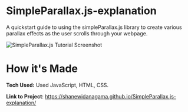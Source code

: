 # SimpleParallax.js-explanation

A quickstart guide to using the simpleParallax.js library to create various parallax effects as the user scrolls through your webpage.

![SimpleParallax.js Tutorial Screenshot](https://user-images.githubusercontent.com/46659817/234705001-fbb64dcb-5ff0-4075-bf3e-2b14b24dfdf5.png)



# How it's Made
**Tech Used:** Used JavaScript, HTML, CSS.


**Link to Project**: https://shanewidanagama.github.io/SimpleParallax.js-explanation/
